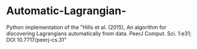 # Automatic-Lagrangian-
Python implementation of the  "Hills et al. (2015), An algorithm for discovering Lagrangians automatically from data. PeerJ Comput. Sci. 1:e31; DOI 10.7717/peerj-cs.31"
